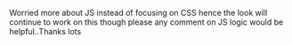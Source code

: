 Worried more about JS instead of focusing on CSS hence the look will continue to work on this though please any comment on JS logic would be helpful..Thanks lots